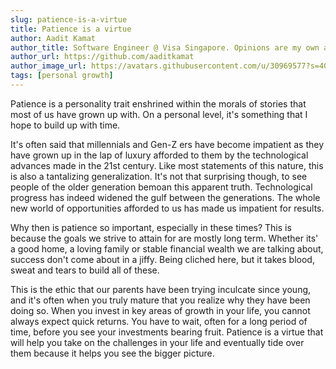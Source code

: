 ```yaml
---
slug: patience-is-a-virtue
title: Patience is a virtue
author: Aadit Kamat
author_title: Software Engineer @ Visa Singapore. Opinions are my own and not the views of my employer.
author_url: https://github.com/aaditkamat
author_image_url: https://avatars.githubusercontent.com/u/30969577?s=400&u=9558fc3557d79c88a7080034fe8c22654aca2e4d&v=4
tags: [personal growth]
---
```


Patience is a personality trait enshrined within the morals of stories that most of us have grown up with. On a personal level, it's something that I hope to build up with time.

It's often said that millennials and Gen-Z ers have become impatient as they have grown up in the lap of luxury afforded to them by the technological advances made in the 21st century. Like most statements of this nature, this is also a tantalizing generalization. It's not that surprising though, to see people of the older generation bemoan this apparent truth. Technological progress has indeed widened the gulf between the generations. The whole new world of opportunities afforded to us has made us impatient for results. 

Why then is patience so important, especially in these times? This is because the goals we strive to attain for are mostly long term. Whether its' a good home, a loving family or stable financial wealth we are talking about, success don't come about in a jiffy. Being cliched here, but it takes blood, sweat and tears to build all of these.

This is the ethic that our parents have been trying inculcate since young, and it's often when you truly mature that you realize why they have been doing so. When you invest in key areas of growth in your life, you cannot always expect quick returns. You have to wait, often for a long period of time, before you see your investments bearing fruit. Patience is a virtue that will help you take on the challenges in your life and eventually tide over them because it helps you see the bigger picture.

